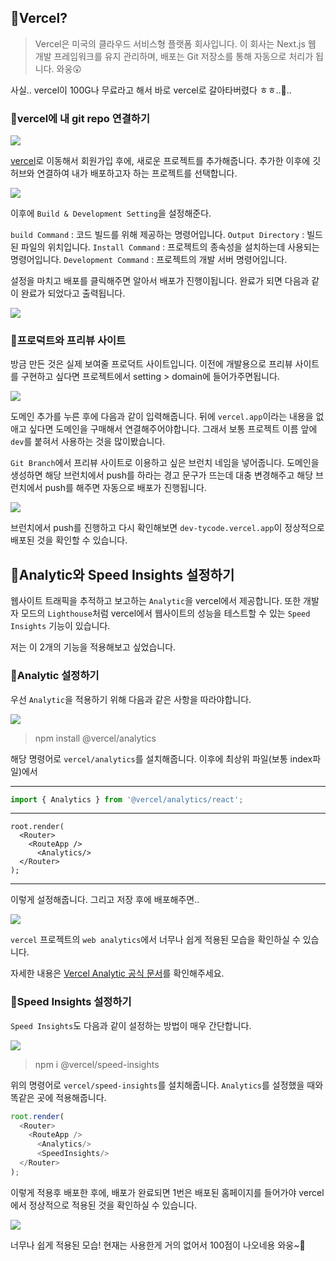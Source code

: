 ## 🦮Vercel?

>Vercel은 미국의 클라우드 서비스형 플랫폼 회사입니다. 이 회사는 Next.js 웹 개발 프레임워크를 유지 관리하며, 배포는 Git 저장소를 통해 자동으로 처리가 됩니다. 와웅😲

사실.. vercel이 100G나 무료라고 해서 바로 vercel로 갈아타버렸다 ㅎㅎ..🥊..


### 🦄vercel에 내 git repo 연결하기

<img src="/images/front_study/14/image1.webp"/>


[vercel](vercel.com)로 이동해서 회원가입 후에, 새로운 프로젝트를 추가해줍니다. 추가한 이후에 깃허브와 연결하여 내가 배포하고자 하는 프로젝트를 선택합니다.

<img src="/images/front_study/14/image2.webp"/>

이후에 `Build & Development Setting`을 설정해준다.

`build Command` : 코드 빌드를 위해 제공하는 명령어입니다.
`Output Directory` : 빌드된 파일의 위치입니다.
`Install Command` : 프로젝트의 종속성을 설치하는데 사용되는 명령어입니다.
`Development Command` : 프로젝트의 개발 서버 명령어입니다.

설정을 마치고 배포를 클릭해주면 알아서 배포가 진행이됩니다. 완료가 되면 다음과 같이 완료가 되었다고 출력됩니다.

<img src="/images/front_study/14/image3.webp"/>

### 🦄프로덕트와 프리뷰 사이트

방금 만든 것은 실제 보여줄 프로덕트 사이트입니다. 이전에 개발용으로 프리뷰 사이트를 구현하고 싶다면 프로젝트에서 setting > domain에 들어가주면됩니다.

<img src="/images/front_study/14/image4.webp"/>

도메인 추가를 누른 후에 다음과 같이 입력해줍니다. 뒤에 `vercel.app`이라는 내용을 없애고 싶다면 도메인을 구매해서 연결해주어야합니다. 그래서 보통 프로젝트 이름 앞에 `dev`를 붙혀서 사용하는 것을 많이봤습니다.

`Git Branch`에서 프리뷰 사이트로 이용하고 싶은 브런치 네임을 넣어줍니다. 도메인을 생성하면 해당 브런치에서 push를 하라는 경고 문구가 뜨는데 대충 변경해주고 해당 브런치에서 push를 해주면 자동으로 배포가 진행됩니다.

<img src="/images/front_study/14/image5.webp"/>

브런치에서 push를 진행하고 다시 확인해보면 `dev-tycode.vercel.app`이 정상적으로 배포된 것을 확인할 수 있습니다.

## 🦮Analytic와 Speed Insights 설정하기

웹사이트 트래픽을 추적하고 보고하는 `Analytic`을 vercel에서 제공합니다. 또한 개발자 모드의 `Lighthouse`처럼 vercel에서 웹사이트의 성능을 테스트할 수 있는 `Speed Insights` 기능이 있습니다.

저는 이 2개의 기능을 적용해보고 싶었습니다.

### 🦄Analytic 설정하기

우선 `Analytic`을 적용하기 위해 다음과 같은 사항을 따라야합니다.

<img src="/images/front_study/14/image6.webp"/>

>npm install @vercel/analytics

해당 명령어로 `vercel/analytics`를 설치해줍니다. 이후에 최상위 파일(보통 index파일)에서

***

```javascript
import { Analytics } from '@vercel/analytics/react';
```

***

```
root.render(
  <Router>
    <RouteApp />
	  <Analytics/>
  </Router>
);
```

***

이렇게 설정해줍니다. 그리고 저장 후에 배포해주면..

<img src="/images/front_study/14/image7.webp"/>

`vercel` 프로젝트의 `web analytics`에서 너무나 쉽게 적용된 모습을 확인하실 수 있습니다.

자세한 내용은 [Vercel Analytic 공식 문서](https://vercel.com/docs/analytics/quickstart )를 확인해주세요.

### 🦄Speed Insights 설정하기

`Speed Insights`도 다음과 같이 설정하는 방법이 매우 간단합니다.

<img src="/images/front_study/14/image8.webp"/>

>npm i @vercel/speed-insights

위의 명령어로 `vercel/speed-insights`를 설치해줍니다.
`Analytics`를 설정했을 때와 똑같은 곳에 적용해줍니다.

```javascript
root.render(
  <Router>
    <RouteApp />
	  <Analytics/>
      <SpeedInsights/>
  </Router>
);
```

이렇게 적용후 배포한 후에, 배포가 완료되면 1번은 배포된 홈페이지를 들어가야 vercel에서 정상적으로 적용된 것을 확인하실 수 있습니다.

<img src="/images/front_study/14/image9.webp"/>

너무나 쉽게 적용된 모습! 현재는 사용한게 거의 없어서 100점이 나오네용 와웅~👏